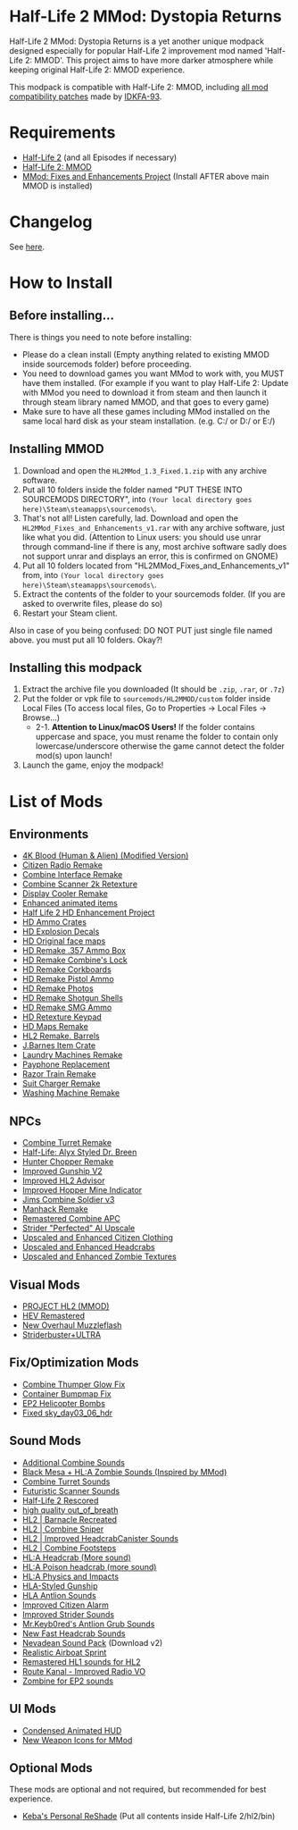 # Half-Life 2 MMod: Dystopia Returns
Half-Life 2 MMod: Dystopia Returns is a yet another unique modpack designed especially for popular Half-Life 2 improvement mod named 'Half-Life 2: MMOD'. This project aims to have more darker atmosphere while keeping original Half-Life 2: MMOD experience.

This modpack is compatible with Half-Life 2: MMOD, including [all mod compatibility patches](https://www.moddb.com/members/idkfa-93/addons?filter=t&kw=&category=102&licence=&timeframe=) made by [IDKFA-93](https://www.moddb.com/members/idkfa-93).

# Requirements
* [Half-Life 2](https://store.steampowered.com/app/220/HalfLife_2/) (and all Episodes if necessary)
* [Half-Life 2: MMOD](https://www.moddb.com/mods/hl2-ep2-enhased-mod)
* [MMod: Fixes and Enhancements Project](https://www.moddb.com/mods/hl2-ep2-enhased-mod/addons/mmod-fixes-and-enhancements-project) (Install AFTER above main MMOD is installed)

# Changelog
See [here](https://github.com/MysticMoonlight/EnhancedMod/blob/main/hl2e/infinity/CHANGELOG.md).

# How to Install
## Before installing...
There is things you need to note before installing:
* Please do a clean install (Empty anything related to existing MMOD inside sourcemods folder) before proceeding.
* You need to download games you want MMod to work with, you MUST have them installed. (For example if you want to play Half-Life 2: Update with MMod you need to download it from steam and then launch it through steam library named MMOD, and that goes to every game)
* Make sure to have all these games including MMod installed on the same local hard disk as your steam installation. (e.g. C:/ or D:/ or E:/)

## Installing MMOD
1. Download and open the `HL2MMod_1.3_Fixed.1.zip` with any archive software.
2. Put all 10 folders inside the folder named "PUT THESE INTO SOURCEMODS DIRECTORY", into `(Your local directory goes here)\Steam\steamapps\sourcemods\`.
3. That's not all! Listen carefully, lad. Download and open the `HL2MMod_Fixes_and_Enhancements_v1.rar` with any archive software, just like what you did. (Attention to Linux users: you should use unrar through command-line if there is any, most archive software sadly does not support unrar and displays an error, this is confirmed on GNOME)
1. Put all 10 folders located from "HL2MMod_Fixes_and_Enhancements_v1" from, into `(Your local directory goes here)\Steam\steamapps\sourcemods\`.
2. Extract the contents of the folder to your sourcemods folder. (If you are asked to overwrite files, please do so)
3. Restart your Steam client.

Also in case of you being confused: DO NOT PUT just single file named above. you must put all 10 folders. Okay?!

## Installing this modpack
1. Extract the archive file you downloaded (It should be `.zip`, `.rar`, or `.7z`)
2. Put the folder or vpk file to `sourcemods/HL2MMOD/custom` folder inside Local Files (To access local files, Go to Properties -> Local Files -> Browse...)
	* 2-1. **Attention to Linux/macOS Users!** If the folder contains uppercase and space, you must rename the folder to contain only lowercase/underscore otherwise the game cannot detect the folder mod(s) upon launch!
3. Launch the game, enjoy the modpack!

# List of Mods
## Environments
* [4K Blood (Human & Alien) (Modified Version)](https://gamebanana.com/mods/11369)
* [Citizen Radio Remake](https://gamebanana.com/mods/348653)
* [Combine Interface Remake](https://gamebanana.com/mods/303851)
* [Combine Scanner 2k Retexture](https://gamebanana.com/mods/182459)
* [Display Cooler Remake](https://gamebanana.com/mods/288868)
* [Enhanced animated items](https://gamebanana.com/mods/314658)
* [Half Life 2 HD Enhancement Project](https://gamebanana.com/mods/6650)
* [HD Ammo Crates](https://gamebanana.com/mods/182723)
* [HD Explosion Decals](https://gamebanana.com/mods/11355)
* [HD Original face maps](https://gamebanana.com/mods/352271)
* [HD Remake .357 Ammo Box](https://gamebanana.com/mods/182759)
* [HD Remake Combine's Lock](https://gamebanana.com/mods/183151)
* [HD Remake Corkboards](https://gamebanana.com/mods/182795)
* [HD Remake Pistol Ammo](https://gamebanana.com/mods/182764)
* [HD Remake Photos](https://gamebanana.com/mods/182790)
* [HD Remake Shotgun Shells](https://gamebanana.com/mods/182763)
* [HD Remake SMG Ammo](https://gamebanana.com/mods/182762)
* [HD Retexture Keypad](https://gamebanana.com/mods/182514)
* [HD Maps Remake](https://gamebanana.com/mods/6649)
* [HL2 Remake. Barrels](https://gamebanana.com/mods/182561)
* [J.Barnes Item Crate](https://gamebanana.com/mods/182716)
* [Laundry Machines Remake](https://gamebanana.com/mods/182498)
* [Payphone Replacement](https://gamebanana.com/mods/182510)
* [Razor Train Remake](https://gamebanana.com/mods/301708)
* [Suit Charger Remake](https://gamebanana.com/mods/300619)
* [Washing Machine Remake](https://gamebanana.com/mods/347118)

## NPCs
* [Combine Turret Remake](https://gamebanana.com/mods/182474)
* [Half-Life: Alyx Styled Dr. Breen](https://gamebanana.com/mods/386600)
* [Hunter Chopper Remake](https://gamebanana.com/mods/183090)
* [Improved Gunship V2](https://gamebanana.com/mods/183101)
* [Improved HL2 Advisor](https://gamebanana.com/mods/344166)
* [Improved Hopper Mine Indicator](https://gamebanana.com/mods/182458)
* [Jims Combine Soldier v3](https://gamebanana.com/mods/183075)
* [Manhack Remake](https://gamebanana.com/mods/182473)
* [Remastered Combine APC](https://gamebanana.com/mods/183094)
* [Strider "Perfected" AI Upscale](https://gamebanana.com/mods/182398)
* [Upscaled and Enhanced Citizen Clothing](https://gamebanana.com/mods/182211)
* [Upscaled and Enhanced Headcrabs](https://gamebanana.com/mods/182428)
* [Upscaled and Enhanced Zombie Textures](https://gamebanana.com/mods/182295)

## Visual Mods
* [PROJECT HL2 (MMOD)](https://www.moddb.com/mods/hl2-ep2-enhased-mod/addons/project-hl2-mmod)
* [HEV Remastered](https://gamebanana.com/mods/182098)
* [New Overhaul Muzzleflash](https://gamebanana.com/mods/378298)
* [Striderbuster+ULTRA](https://gamebanana.com/mods/11350)

## Fix/Optimization Mods
* [Combine Thumper Glow Fix](https://gamebanana.com/mods/312579)
* [Container Bumpmap Fix](https://gamebanana.com/mods/182534)
* [EP2 Helicopter Bombs](https://gamebanana.com/mods/182461)
* [Fixed sky_day03_06_hdr](https://gamebanana.com/mods/345165)

## Sound Mods
* [Additional Combine Sounds](https://gamebanana.com/sounds/44814)
* [Black Mesa + HL:A Zombie Sounds (Inspired by MMod)](https://gamebanana.com/sounds/55592)
* [Combine Turret Sounds](https://gamebanana.com/sounds/55827)
* [Futuristic Scanner Sounds](https://gamebanana.com/sounds/46998)
* [Half-Life 2 Rescored](https://gamebanana.com/sounds/59810)
* [high quality out_of_breath](https://gamebanana.com/sounds/46242)
* [HL2 | Barnacle Recreated](https://gamebanana.com/sounds/34086)
* [HL2 | Combine Sniper](https://gamebanana.com/sounds/34087)
* [HL2 | Improved HeadcrabCanister Sounds](https://gamebanana.com/sounds/27458)
* [HL2 | Combine Footsteps](https://gamebanana.com/sounds/21642)
* [HL:A Headcrab (More sound)](https://gamebanana.com/sounds/57508)
* [HL:A Poison headcrab (more sound)](https://gamebanana.com/sounds/59427)
* [HL:A Physics and Impacts](https://gamebanana.com/sounds/47122)
* [HLA-Styled Gunship](https://gamebanana.com/sounds/51363)
* [HLA Antlion Sounds](https://gamebanana.com/sounds/47132)
* [Improved Citizen Alarm](https://gamebanana.com/sounds/35153)
* [Improved Strider Sounds](https://gamebanana.com/sounds/32587)
* [Mr.Keyb0red's Antlion Grub Sounds](https://gamebanana.com/sounds/35464)
* [New Fast Headcrab Sounds](https://gamebanana.com/sounds/33586)
* [Nevadean Sound Pack](https://gamebanana.com/sounds/download/55064#FileInfo_734620) (Download v2)
* [Realistic Airboat Sprint](https://gamebanana.com/sounds/22688)
* [Remastered HL1 sounds for HL2](https://gamebanana.com/sounds/60511)
* [Route Kanal - Improved Radio VO](https://gamebanana.com/sounds/56697)
* [Zombine for EP2 sounds](https://gamebanana.com/sounds/57448)

## UI Mods
* [Condensed Animated HUD](https://gamebanana.com/mods/24158)
* [New Weapon Icons for MMod](https://gamebanana.com/mods/30572)

## Optional Mods
These mods are optional and not required, but recommended for best experience.

* [Keba's Personal ReShade](https://gamebanana.com/mods/11385) (Put all contents inside Half-Life 2/hl2/bin)